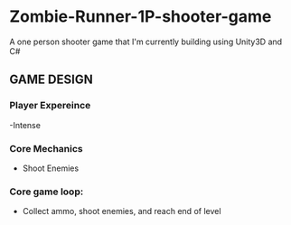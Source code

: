# Zombie-Runner-1P-shooter-game
A one person shooter game that I'm currently building using Unity3D and C#

## GAME DESIGN

### Player Expereince
-Intense

### Core Mechanics
- Shoot Enemies

### Core game loop:
- Collect ammo, shoot enemies, and reach end of level
